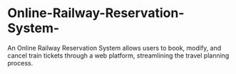 # Online-Railway-Reservation-System-
An Online Railway Reservation System allows users to book, modify, and cancel train tickets through a web platform, streamlining the travel planning process.
